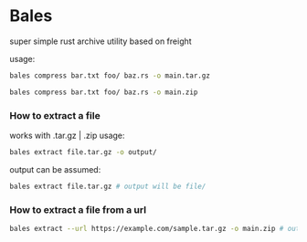 # Bales
super simple rust archive utility based on freight


usage: 
```bash
bales compress bar.txt foo/ baz.rs -o main.tar.gz  
```
```bash
bales compress bar.txt foo/ baz.rs -o main.zip
```

### How to extract a file
works with .tar.gz | .zip
usage: 
```bash
bales extract file.tar.gz -o output/ 
```
output can be assumed: 
```bash
bales extract file.tar.gz # output will be file/
```

### How to extract a file from a url
```bash
bales extract --url https://example.com/sample.tar.gz -o main.zip # output must be specified 
```
